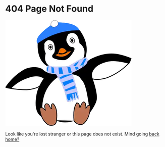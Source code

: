 # 404 Page Not Found

![](/static/images/penguin.webp)

Look like you're lost stranger or this page does not exist. Mind going [back home?](/)